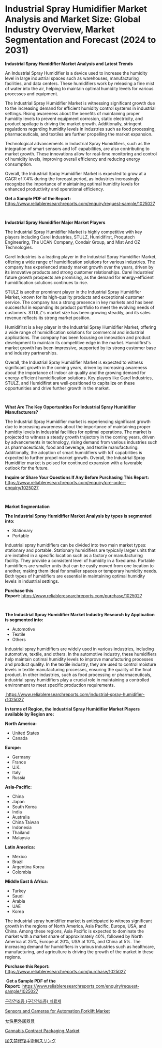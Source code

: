 <p><h1>Industrial Spray Humidifier Market Analysis and Market Size: Global Industry Overview, Market Segmentation and Forecast (2024 to 2031)</h1></p><p><strong>Industrial Spray Humidifier Market Analysis and Latest Trends</strong></p>
<p><p>An Industrial Spray Humidifier is a device used to increase the humidity level in large industrial spaces such as warehouses, manufacturing facilities, and data centers. These humidifiers work by releasing a fine mist of water into the air, helping to maintain optimal humidity levels for various processes and equipment.</p><p>The Industrial Spray Humidifier Market is witnessing significant growth due to the increasing demand for efficient humidity control systems in industrial settings. Rising awareness about the benefits of maintaining proper humidity levels to prevent equipment corrosion, static electricity, and product spoilage is driving the market growth. Additionally, stringent regulations regarding humidity levels in industries such as food processing, pharmaceuticals, and textiles are further propelling the market expansion.</p><p>Technological advancements in Industrial Spray Humidifiers, such as the integration of smart sensors and IoT capabilities, are also contributing to market growth. These innovations allow for real-time monitoring and control of humidity levels, improving overall efficiency and reducing energy consumption.</p><p>Overall, the Industrial Spray Humidifier Market is expected to grow at a CAGR of 7.4% during the forecast period, as industries increasingly recognize the importance of maintaining optimal humidity levels for enhanced productivity and operational efficiency.</p></p>
<p><strong>Get a Sample PDF of the Report:&nbsp;</strong> <a href="https://www.reliableresearchreports.com/enquiry/request-sample/1025027">https://www.reliableresearchreports.com/enquiry/request-sample/1025027</a></p>
<p>&nbsp;</p>
<p><strong>Industrial Spray Humidifier Major Market Players</strong></p>
<p><p>The Industrial Spray Humidifier Market is highly competitive with key players including Carel Industries, STULZ, Humidifirst, Proqutech Engineering, The UCAN Company, Condair Group, and Mist And OZ Technologies.</p><p>Carel Industries is a leading player in the Industrial Spray Humidifier Market, offering a wide range of humidification solutions for various industries. The company has experienced steady market growth over the years, driven by its innovative products and strong customer relationships. Carel Industries' future growth prospects are promising, as the demand for energy-efficient humidification solutions continues to rise.</p><p>STULZ is another prominent player in the Industrial Spray Humidifier Market, known for its high-quality products and exceptional customer service. The company has a strong presence in key markets and has been successful in expanding its product portfolio to meet the evolving needs of customers. STULZ's market size has been growing steadily, and its sales revenue reflects its strong market position.</p><p>Humidifirst is a key player in the Industrial Spray Humidifier Market, offering a wide range of humidification solutions for commercial and industrial applications. The company has been focusing on innovation and product development to maintain its competitive edge in the market. Humidifirst's market growth has been impressive, supported by its strong customer base and industry partnerships.</p><p>Overall, the Industrial Spray Humidifier Market is expected to witness significant growth in the coming years, driven by increasing awareness about the importance of indoor air quality and the growing demand for energy-efficient humidification solutions. Key players like Carel Industries, STULZ, and Humidifirst are well-positioned to capitalize on these opportunities and drive further growth in the market.</p></p>
<p>&nbsp;</p>
<p><strong>What Are The Key Opportunities For Industrial Spray Humidifier Manufacturers?</strong></p>
<p><p>The Industrial Spray Humidifier market is experiencing significant growth due to increasing awareness about the importance of maintaining proper humidity levels in industrial facilities for optimal operations. The market is projected to witness a steady growth trajectory in the coming years, driven by advancements in technology, rising demand from various industries such as pharmaceuticals, food and beverage, and textile manufacturing. Additionally, the adoption of smart humidifiers with IoT capabilities is expected to further propel market growth. Overall, the Industrial Spray Humidifier market is poised for continued expansion with a favorable outlook for the future.</p></p>
<p><strong>Inquire or Share Your Questions If Any Before Purchasing This Report:</strong> <a href="https://www.reliableresearchreports.com/enquiry/pre-order-enquiry/1025027">https://www.reliableresearchreports.com/enquiry/pre-order-enquiry/1025027</a></p>
<p>&nbsp;</p>
<p><strong>Market Segmentation</strong></p>
<p><strong>The Industrial Spray Humidifier Market Analysis by types is segmented into:</strong></p>
<p><ul><li>Stationary</li><li>Portable</li></ul></p>
<p><p>Industrial spray humidifiers can be divided into two main market types: stationary and portable. Stationary humidifiers are typically larger units that are installed in a specific location such as a factory or manufacturing facility. They provide a consistent level of humidity in a fixed area. Portable humidifiers are smaller units that can be easily moved from one location to another, making them ideal for smaller spaces or temporary humidity needs. Both types of humidifiers are essential in maintaining optimal humidity levels in industrial settings.</p></p>
<p><strong>Purchase this Report:&nbsp;</strong><a href="https://www.reliableresearchreports.com/purchase/1025027">https://www.reliableresearchreports.com/purchase/1025027</a></p>
<p>&nbsp;</p>
<p><strong>The Industrial Spray Humidifier Market Industry Research by Application is segmented into:</strong></p>
<p><ul><li>Automotive</li><li>Textile</li><li>Others</li></ul></p>
<p><p>Industrial spray humidifiers are widely used in various industries, including automotive, textile, and others. In the automotive industry, these humidifiers help maintain optimal humidity levels to improve manufacturing processes and product quality. In the textile industry, they are used to control moisture levels in textile manufacturing processes, ensuring the quality of the final product. In other industries, such as food processing or pharmaceuticals, industrial spray humidifiers play a crucial role in maintaining a controlled environment to meet specific production requirements.</p></p>
<p><a href="https://www.reliableresearchreports.com/industrial-spray-humidifier-r1025027">&nbsp;https://www.reliableresearchreports.com/industrial-spray-humidifier-r1025027</a></p>
<p><strong>In terms of Region, the Industrial Spray Humidifier Market Players available by Region are:</strong></p>
<p>
    <p> <strong> North America: </strong>
        <ul>
            <li>United States</li>
            <li>Canada</li>
        </ul>
        </p> 
    <p> <strong> Europe: </strong>
        <ul>
            <li>Germany</li>
            <li>France</li>
            <li>U.K.</li>
            <li>Italy</li>
            <li>Russia</li>
        </ul>
        </p> 
    <p> <strong> Asia-Pacific: </strong>
        <ul>
            <li>China</li>
            <li>Japan</li>
            <li>South Korea</li>
            <li>India</li>
            <li>Australia</li>
            <li>China Taiwan</li>
            <li>Indonesia</li>
            <li>Thailand</li>
            <li>Malaysia</li>
        </ul>
        </p> 
    <p> <strong> Latin America: </strong>
        <ul>
            <li>Mexico</li>
            <li>Brazil</li>
            <li>Argentina Korea</li>
            <li>Colombia</li>
        </ul>
        </p> 
    <p> <strong> Middle East & Africa: </strong>
        <ul>
            <li>Turkey</li>
            <li>Saudi</li>
            <li>Arabia</li>
            <li>UAE</li>
            <li>Korea</li>
        </ul>
    </p>
    </p>
<p><p>The industrial spray humidifier market is anticipated to witness significant growth in the regions of North America, Asia Pacific, Europe, USA, and China. Among these regions, Asia Pacific is expected to dominate the market with a market share of approximately 40%, followed by North America at 25%, Europe at 20%, USA at 10%, and China at 5%. The increasing demand for humidifiers in various industries such as healthcare, manufacturing, and agriculture is driving the growth of the market in these regions.</p></p>
<p><strong>Purchase this Report: </strong><a href="https://www.reliableresearchreports.com/purchase/1025027">https://www.reliableresearchreports.com/purchase/1025027</a></p>
<p>&nbsp;<strong>Get a Sample PDF of the Report:&nbsp;&nbsp;</strong><a href="https://www.reliableresearchreports.com/enquiry/request-sample/1025027">https://www.reliableresearchreports.com/enquiry/request-sample/1025027</a></p>
<p><strong></strong></p>
<p><p><a href="https://github.com/vsn7qpua81q/Market-Research-Report-List-2/blob/main/590008782210.md">구강건조증 (구강건조증) 치료제</a></p><p><a href="https://github.com/jodemen/Market-Research-Report-List-2/blob/main/sensors-and-cameras-for-automation-forklift-market.md">Sensors and Cameras for Automation Forklift Market</a></p><p><a href="https://github.com/FrancoWeber2023/Market-Research-Report-List-1/blob/main/804022089591.md">女性用外尿器具</a></p><p><a href="https://github.com/Sarissaschmalingtr6fz2739/Market-Research-Report-List-2/blob/main/cannabis-contract-packaging-market.md">Cannabis Contract Packaging Market</a></p><p><a href="https://github.com/kegley4963/Market-Research-Report-List-1/blob/main/833338789590.md">尿失禁修復手術用スリング</a></p></p>